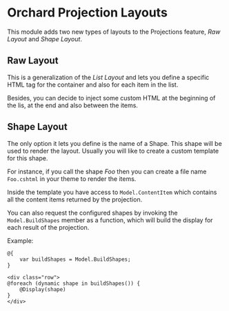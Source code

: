 # Orchard Projection Layouts

This module adds two new types of layouts to the Projections feature, _Raw Layout_ and _Shape Layout_.

## Raw Layout

This is a generalization of the _List Layout_ and lets you define a specific HTML tag for the container and also for each item in the list.

Besides, you can decide to inject some custom HTML at the beginning of the lis, at the end and also between the items.

## Shape Layout

The only option it lets you define is the name of a Shape. This shape will be used to render the layout. Usually you will like to create a custom template for this shape.

For instance, if you call the shape _Foo_ then you can create a file name `Foo.cshtml` in your theme to render the items.

Inside the template you have access to `Model.ContentItem` which contains all the content items returned by the projection.

You can also request the configured shapes by invoking the `Model.BuildShapes` member as a function, which will build the display for each result of the projection.

Example:

    @{
        var buildShapes = Model.BuildShapes;
    }

    <div class="row">
    @foreach (dynamic shape in buildShapes()) {        
        @Display(shape)    
    }
    </div>
